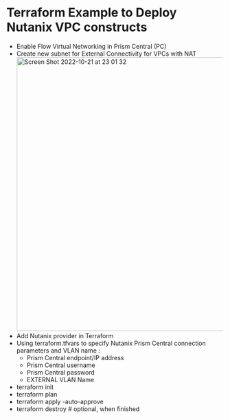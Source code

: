 <h1>Terraform Example to Deploy Nutanix VPC constructs </h1>

- Enable Flow Virtual Networking in Prism Central (PC) <br/>
- Create new subnet for External Connectivity for VPCs with NAT
<img width="637" alt="Screen Shot 2022-10-21 at 23 01 32" src="https://user-images.githubusercontent.com/92083755/197288339-796d07a6-1cc5-4803-8098-4bd5b081a81d.png"> <br/>
- Add Nutanix provider in Terraform <br/>
- Using terraform.tfvars to specify Nutanix Prism Central connection parameters and VLAN name :<br/>
    * Prism Central endpoint/IP address <br/>
    * Prism Central username <br/>
    * Prism Central password <br/>
    * EXTERNAL VLAN Name <br/>
- terraform init <br />
- terraform plan <br />
- terraform apply -auto-approve <br />
- terraform destroy # optional, when finished

